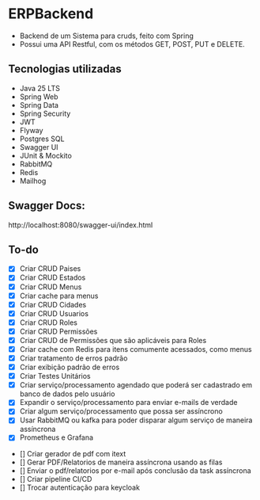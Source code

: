 # ERPBackend

* Backend de um Sistema para cruds, feito com Spring
* Possui uma API Restful, com os métodos GET, POST, PUT e DELETE.


## Tecnologias utilizadas

* Java 25 LTS
* Spring Web
* Spring Data
* Spring Security
* JWT
* Flyway
* Postgres SQL
* Swagger UI
* JUnit & Mockito
* RabbitMQ 
* Redis
* Mailhog

## Swagger Docs:
http://localhost:8080/swagger-ui/index.html

## To-do

- [x] Criar CRUD Paises
- [x] Criar CRUD Estados
- [x] Criar CRUD Menus
- [x] Criar cache para menus
- [x] Criar CRUD Cidades
- [x] Criar CRUD Usuarios
- [x] Criar CRUD Roles
- [x] Criar CRUD Permissões
- [x] Criar CRUD de Permissões que são aplicáveis para Roles
- [x] Criar cache com Redis para itens comumente acessados, como menus
- [x] Criar tratamento de erros padrão
- [x] Criar exibição padrão de erros
- [x] Criar Testes Unitários
- [x] Criar serviço/processamento agendado que poderá ser cadastrado em banco de dados pelo usuário
- [x] Expandir o serviço/processamento para enviar e-mails de verdade
- [x] Criar algum serviço/processamento que possa ser assíncrono
- [x] Usar RabbitMQ ou kafka para poder disparar algum serviço de maneira assíncrona
- [x] Prometheus e Grafana
- [] Criar gerador de pdf com itext
- [] Gerar PDF/Relatorios de maneira assíncrona usando as filas
- [] Enviar o pdf/relatorios por e-mail após conclusão da task assíncrona
- [] Criar pipeline CI/CD
- [] Trocar autenticação para keycloak
